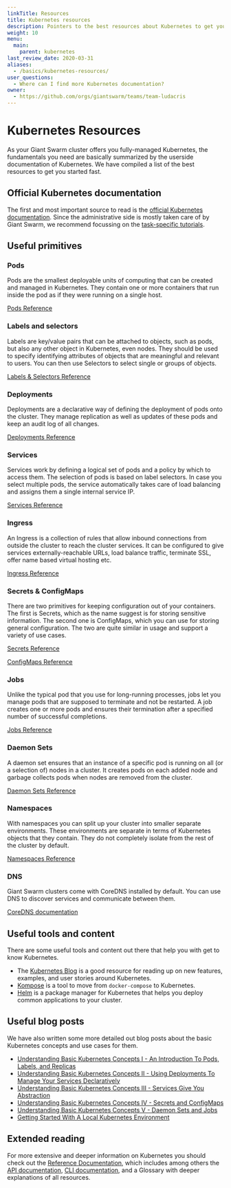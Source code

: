 ```yaml
---
linkTitle: Resources
title: Kubernetes resources
description: Pointers to the best resources about Kubernetes to get you up to speed with Kubernetes fast
weight: 10
menu:
  main:
    parent: kubernetes
last_review_date: 2020-03-31
aliases:
  - /basics/kubernetes-resources/
user_questions:
  - Where can I find more Kubernetes documentation?
owner:
  - https://github.com/orgs/giantswarm/teams/team-ludacris
---
```


# Kubernetes Resources

As your Giant Swarm cluster offers you fully-managed Kubernetes, the fundamentals you need are basically summarized by the userside documentation of Kubernetes. We have compiled a list of the best resources to get you started fast.

## Official Kubernetes documentation

The first and most important source to read is the [official Kubernetes documentation](https://kubernetes.io/docs/home/). Since the administrative side is mostly taken care of by Giant Swarm, we recommend focussing on the [task-specific tutorials](https://kubernetes.io/docs/tutorials/).

## Useful primitives

### Pods

Pods are the smallest deployable units of computing that can be created and managed in Kubernetes. They contain one or more containers that run inside the pod as if they were running on a single host.

[Pods Reference](https://kubernetes.io/docs/concepts/workloads/pods/)

### Labels and selectors

Labels are key/value pairs that can be attached to objects, such as pods, but also any other object in Kubernetes, even nodes. They should be used to specify identifying attributes of objects that are meaningful and relevant to users. You can then use Selectors to select single or groups of objects.

[Labels & Selectors Reference](https://kubernetes.io/docs/concepts/overview/working-with-objects/labels/)

### Deployments

Deployments are a declarative way of defining the deployment of pods onto the cluster. They manage replication as well as updates of these pods and keep an audit log of all changes.

[Deployments Reference](https://kubernetes.io/docs/concepts/workloads/controllers/deployment/)

### Services

Services work by defining a logical set of pods and a policy by which to access them. The selection of pods is based on label selectors. In case you select multiple pods, the service automatically takes care of load balancing and assigns them a single internal service IP.

[Services Reference](https://kubernetes.io/docs/concepts/services-networking/service/)

### Ingress

An Ingress is a collection of rules that allow inbound connections from outside the cluster to reach the cluster services. It can be configured to give services externally-reachable URLs, load balance traffic, terminate SSL, offer name based virtual hosting etc.

[Ingress Reference](https://kubernetes.io/docs/concepts/services-networking/ingress/)

### Secrets & ConfigMaps

There are two primitives for keeping configuration out of your containers. The first is Secrets, which as the name suggest is for storing sensitive information. The second one is ConfigMaps, which you can use for storing general configuration. The two are quite similar in usage and support a variety of use cases.

[Secrets Reference](https://kubernetes.io/docs/concepts/configuration/secret/)

[ConfigMaps Reference](https://kubernetes.io/docs/tasks/configure-pod-container/configure-pod-configmap/)

### Jobs

Unlike the typical pod that you use for long-running processes, jobs let you manage pods that are supposed to terminate and not be restarted. A job creates one or more pods and ensures their termination after a specified number of successful completions.

[Jobs Reference](https://kubernetes.io/docs/concepts/workloads/controllers/job/)

### Daemon Sets

A daemon set ensures that an instance of a specific pod is running on all (or a selection of) nodes in a cluster. It creates pods on each added node and garbage collects pods when nodes are removed from the cluster.

[Daemon Sets Reference](https://kubernetes.io/docs/concepts/workloads/controllers/daemonset/)

### Namespaces

With namespaces you can split up your cluster into smaller separate environments. These environments are separate in terms of Kubernetes objects that they contain. They do not completely isolate from the rest of the cluster by default.

[Namespaces Reference](https://kubernetes.io/docs/concepts/overview/working-with-objects/namespaces/)

### DNS

Giant Swarm clusters come with CoreDNS installed by default. You can use DNS to discover services and communicate between them.

[CoreDNS documentation](https://coredns.io/manual/toc/)

## Useful tools and content

There are some useful tools and content out there that help you with get to know Kubernetes.

- The [Kubernetes Blog](https://kubernetes.io/blog/) is a good resource for reading up on new features, examples, and user stories around Kubernetes.
- [Kompose](https://github.com/kubernetes/kompose) is a tool to move from `docker-compose` to Kubernetes.
- [Helm](https://helm.sh/) is a package manager for Kubernetes that helps you deploy common applications to your cluster.

## Useful blog posts

We have also written some more detailed out blog posts about the basic Kubernetes concepts and use cases for them.

- [Understanding Basic Kubernetes Concepts I - An Introduction To Pods, Labels, and Replicas](https://www.giantswarm.io/blog/understanding-basic-kubernetes-concepts-i-introduction-to-pods-labels-replicas)
- [Understanding Basic Kubernetes Concepts II - Using Deployments To Manage Your Services Declaratively](https://www.giantswarm.io/blog/understanding-basic-kubernetes-concepts-using-deployments-manage-services-declaratively)
- [Understanding Basic Kubernetes Concepts III - Services Give You Abstraction](https://www.giantswarm.io/blog/basic-kubernetes-concepts-iii-services-give-abstraction)
- [Understanding Basic Kubernetes Concepts IV - Secrets and ConfigMaps](https://www.giantswarm.io/blog/understanding-basic-kubernetes-concepts-iv-secrets-and-configmaps)
- [Understanding Basic Kubernetes Concepts V - Daemon Sets and Jobs](https://www.giantswarm.io/blog/understanding-basic-kubernetes-concepts-v-daemon-sets-and-jobs)
- [Getting Started With A Local Kubernetes Environment](https://www.giantswarm.io/blog/getting-started-with-a-local-kubernetes-environment)

## Extended reading

For more extensive and deeper information on Kubernetes you should check out the [Reference Documentation](https://kubernetes.io/docs/reference/), which includes among others the [API documentation](https://kubernetes.io/docs/concepts/overview/kubernetes-api/), [CLI documentation](https://kubernetes.io/docs/reference/kubectl/overview/), and a Glossary with deeper explanations of all resources.
